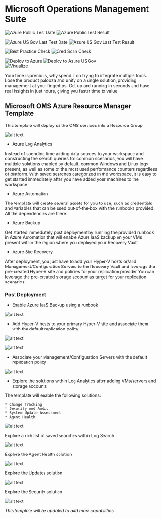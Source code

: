 # Microsoft Operations Management Suite

![Azure Public Test Date](https://azurequickstartsservice.blob.core.windows.net/badges/demos/oms-all-deploy/PublicLastTestDate.svg)
![Azure Public Test Result](https://azurequickstartsservice.blob.core.windows.net/badges/demos/oms-all-deploy/PublicDeployment.svg)

![Azure US Gov Last Test Date](https://azurequickstartsservice.blob.core.windows.net/badges/demos/oms-all-deploy/FairfaxLastTestDate.svg)
![Azure US Gov Last Test Result](https://azurequickstartsservice.blob.core.windows.net/badges/demos/oms-all-deploy/FairfaxDeployment.svg)

![Best Practice Check](https://azurequickstartsservice.blob.core.windows.net/badges/demos/oms-all-deploy/BestPracticeResult.svg)
![Cred Scan Check](https://azurequickstartsservice.blob.core.windows.net/badges/demos/oms-all-deploy/CredScanResult.svg)

[![Deploy to Azure](https://raw.githubusercontent.com/Azure/azure-quickstart-templates/master/1-CONTRIBUTION-GUIDE/images/deploytoazure.svg?sanitize=true)](https://portal.azure.com/#create/Microsoft.Template/uri/https%3A%2F%2Fraw.githubusercontent.com%2Fazure%2Fazure-quickstart-templates%2Fmaster%2Foms-all-deploy%2F%2Fazuredeploy.json)
[![Deploy to Azure US Gov](https://raw.githubusercontent.com/Azure/azure-quickstart-templates/master/1-CONTRIBUTION-GUIDE/images/deploytoazuregov.svg?sanitize=true)](https://portal.azure.us/#create/Microsoft.Template/uri/https%3A%2F%2Fraw.githubusercontent.com%2Fazure%2Fazure-quickstart-templates%2Fmaster%2Foms-all-deploy%2F%2Fazuredeploy.json)  
[![Visualize](https://raw.githubusercontent.com/Azure/azure-quickstart-templates/master/1-CONTRIBUTION-GUIDE/images/visualizebutton.svg?sanitize=true)](http://armviz.io/#/?load=https%3A%2F%2Fraw.githubusercontent.com%2FAzure%2Fazure-quickstart-templates%2Fmaster%demos%2Foms-all-deploy%2Fazuredeploy.json)

Your time is precious, why spend it on trying to integrate multiple tools. Lose the product palooza and unify on a single solution, providing management at your fingertips. Get up and running in seconds and have real insights in just hours, giving you faster time to value.

## Microsoft OMS Azure Resource Manager Template

This template will deploy *all* the OMS services into a Resource Group

![alt text](images/resourcegroup.png "OMS")

* Azure Log Analytics

Instead of spending time adding data sources to your workspace and constructing the search queries for common scenarios, you will have multiple solutions enabled by default, common Windows and Linux logs present, as well as some of the most used performance counters regardless of platform. With saved searches categorized in the workspace, it is easy to get started immediately after you have added your machines to the workspace

* Azure Automation

The template will create several assets for you to use, such as credentials and variables that can be used out-of-the-box with the runbooks provided. All the dependencies are there.

* Azure Backup

Get started immediately post deployment by running the provided runbook in Azure Automation that will enable Azure IaaS backup on your VMs present within the region where you deployed your Recovery Vault

* Azure Site Recovery

After deployment, you just have to add your Hyper-V hosts or/and Management/Configuration Servers to the Recovery Vault and leverage the pre-created Hyper-V site and policies for your replication provider
You can leverage the pre-created storage account as target for your replication scenarios.

### Post Deployment

* Enable Azure IaaS Backup using a runbook

![alt text](images/runbook.png "runbook")

* Add Hyper-V hosts to your primary Hyper-V site and associate them with the default replication policy

![alt text](images/hvsite.png "HyperV")

![alt text](images/hvpolicy.png "HVPolicy")

* Associate your Management/Configuration Servers with the default replication policy

![alt text](images/vmwarepolicy.png "VMware")

* Explore the solutions within Log Analytics after adding VMs/servers and storage accounts

The template will enable the following solutions:
	
	* Change Tracking
	* Security and Audit
	* System Update Assessment
	* Agent Health

![alt text](images/la.png "Log Analytics")

Explore a rich list of saved searches within Log Search

![alt text](images/searches.png "Searches")

Explore the Agent Health solution

![alt text](images/agents.png "Agents overview")

Explore the Updates solution

![alt text](images/updates.png "Updates")

Explore the Security solution

![alt text](images/security.png "Security overview")

*This template will be updated to add more capabilities*

       


